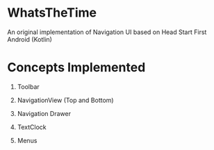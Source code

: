 # WhatsTheTime
An original implementation of Navigation UI based on Head Start First Android (Kotlin)

# Concepts Implemented
1. Toolbar

2. NavigationView (Top and Bottom)

3. Navigation Drawer

4. TextClock

5. Menus
